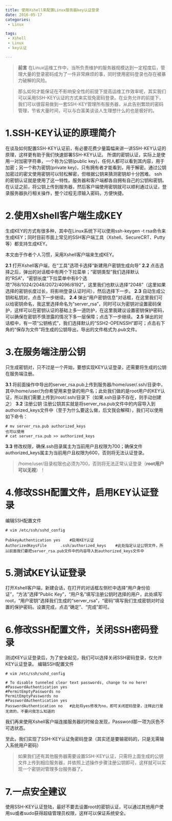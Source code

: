 ```yaml
---
title: 使用Xshell来配置Linux服务器key认证登录
date: 2016-05-17
categories: 
 - Linux

tags: 
 - Xshell
 - Linux
 - key认证

---
```


>**前言**
在Linux运维工作中，当所负责维护的服务器规模达到一定程度后，管理大量的登录密码成为了一件非常麻烦的事，同时使用密码登录也存在被暴力破解的风险。

>那么如何才能保证在不影响安全性的前提下提高运维工作效率呢，其实我们可以采用SSH-KEY认证的方式来实现免密码登录。在业务允许的前提下，我们可以很容易做到一套SSH-KEY管理所有服务器，从此告别繁琐的密码管理，节省大量时间，可以与白富美谈谈人生理想什么的也是极好的。

# 1.SSH-KEY认证的原理简介
在谈及如何配置SSH-KEY认证前，有必要花费少量篇幅来讲一讲SSH-KEY认证的原理，这样更有助于我们快速部署SSH-KEY认证。
所谓的密钥认证，实际上是使用一对加密字符串，一个称为公钥(public key)，任何人都可以看到其内容，用于加密；另一个称为密钥(private key)，只有拥有者才能看到，用于解密。通过公钥加密过的密文使用密钥可以轻松解密，但根据公钥来猜测密钥却十分困难。
ssh 的密钥认证就是使用了这一特性。服务器和客户端都各自拥有自己的公钥和密钥。在认证之前，将公钥上传到服务器，然后客户端使用密钥就可以顺利通过认证，登录服务器执行相关操作，整个过程无须输入密码，方便快捷。

# 2.使用Xshell客户端生成KEY
生成KEY的方式有很多种，其中在Linux系统下可以使用ssh-keygen -t rsa命令来生成KEY；同时目前市面上常见的SSH客户端工具（Xshell、SecureCRT、Putty等）都支持生成KEY。

本文由于作者个人习惯，采用Xshell客户端来生成KEY。

<!-- more -->

**2.1** 打开Xshell客户端，在“工具”选项卡选择“新建用户密钥生成向导”
**2.2** 点击选择之后，弹出的对话框中有两个下拉菜单；“密钥类型”我们选择默认的“RSA”，“密钥长度”下拉菜单中有6个选项“768/1024/2048/2072/4096/8192”，这里我们也默认选择“2048”（这里如果选择的密钥长度过长，将影响登录认证时间），然后选择下一步。
**2.3** 自动生成公钥和私钥对，点击下一步继续。
**2.4** 弹出“用户密钥信息”对话框，在这里我们可以给密钥命名，我这里选择命名为“server_rsa”，同时可以为密钥对设置密码保护，这样可以在密钥认证的基础上多一道防护，在这里我建议设置密钥保护密码，可以确保在密钥不慎泄露的情况下多一层保障；点击下一步继续。
**2.5** 弹出的对话框中，有一项“公钥格式”，我们选择默认的“SSH2-OPENSSH”即可；点击右下角的“保存为文件”将生成的公钥导出，导出的文件格式为.pub文件。

# 3.在服务端注册公钥
只生成密钥对，只不过是一个开始，要想实现KEY认证登录，还需要将生成的公钥在服务端注册。

**3.1** 将前面操作中导出的server_rsa.pub上传到服务器/home/user/.ssh/目录中，其中/home/user/为你希望用来登录的用户名；此处我们做的是root用户的KEY认证，所以我们需要上传到/root/.ssh/目录下（如果.ssh目录不存在，则手动创建之）
**3.2** 注册公钥
注册公钥其实就是将server_rsa.pub文件中的内容导入到authorized_keys文件中（至于为什么要这么做，后文我会解释），我们可以使用如下命令：
```
# mv server_rsa.pub authorized_keys
也可以使用
# cat server_rsa.pub >> authorized_keys
```
**3.3** 修改权限，确保.ssh目录属主为当前用户且权限为700；确保文件authorized_keys属主为当前用户且权限为600，否则将无法认证登录。
> /home/user/目录权限也必须为700，否则将无法正常认证登录（**root用户可以无视**）！

# 4.修改SSH配置文件，启用KEY认证登录
编辑SSH配置文件
```
# vim /etc/ssh/sshd_config

PubkeyAuthentication yes    #启用KEY认证
AuthorizedKeysFile      .ssh/authorized_keys    #此处指定认证公钥文件，所以前面我们要把server_rsa.pub文件中的内容导入到authorized_keys文件中
```
# 5.测试KEY认证登录
打开Xshell客户端，新建会话，在打开的对话框左侧栏中选择“用户身份验证”，“方法”选择“Public Key”，“用户名”填写注册公钥时选择的用户，此处填写root，“用户密钥”选择我们生成的“server_rsa”，“密码”填写我们生成密钥对时设置的保护密码。设置完成，点击“确定”、“完成”即可。

# 6.修改SSH配置文件，关闭SSH密码登录
测试KEY认证登录后，为了安全起见，我们可以选择关闭SSH密码登录，仅允许KEY认证登录。
编辑SSH配置文件
```
# vim /etc/ssh/sshd_config

# To disable tunneled clear text passwords, change to no here!
#PasswordAuthentication yes
#PermitEmptyPasswords no
PermitEmptyPasswords no
#PasswordAuthentication yes
PasswordAuthentication no   #此处将yes修改为no，即可关闭密码登录，注释此行是无效的，不要问我怎么知道的

```
我们再来使用Xshell客户端连接服务器的时候会发现，Password那一项为灰色不可选状态。

至此，我们实现了SSH-KEY认证免密码登录（其实还是要输密码的，只是无需输入系统用户密码）

> 如果我们还有其他服务器需要设置SSH-KEY认证，只需将上面生成的公钥文件上传到相应服务器，并依照上述操作步骤注册公钥即可，这样就可以实现一个密钥对管理多台服务器了。

# 7.一点安全建议
使用SSH-KEY认证登陆，最好不要去设置root的密钥认证，可以通过其他用户使用su或者sudo获得超级管理员权限，这样可以保证系统安全。
